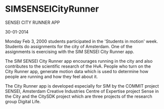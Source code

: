 # SIMSENSEICityRunner
SENSEI CITY RUNNER APP

30-01-2014

Monday Feb 3, 2000 students participated in the 'Students in motion' week. Students do assignments for the city of Amsterdam. One of the assignments is exercising with the SIM SENSEI City Runner app.

The SIM SENSEI City Runner app encourages running in the city and also contributes to the scientific research of the HvA. People who turn on the City Runner app, generate motion data which is used to determine how people are running and how they feel about it. 

The City Runner app is developed especially for SIM by the COMMIT project SENSEI, Amsterdam Creative Industries Centre of Expertise project Sense in the City and the CitySDK project which are three projects of the research group Digital Life.
